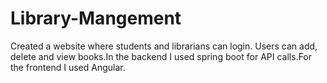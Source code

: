 # Library-Mangement
Created a website where  students and librarians can login. Users can add, delete and view books.In the backend I used spring boot for API calls.For the frontend I used Angular.
